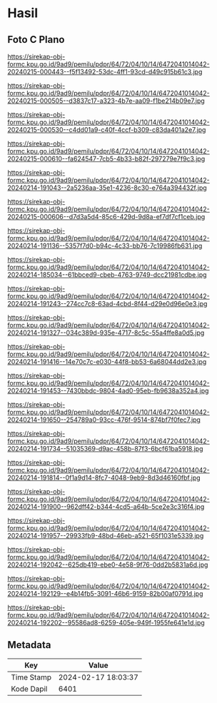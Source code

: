 # Hasil

## Foto C Plano

https://sirekap-obj-formc.kpu.go.id/9ad9/pemilu/pdpr/64/72/04/10/14/6472041014042-20240215-000443--f5f13492-53dc-4ff1-93cd-d49c915b61c3.jpg

https://sirekap-obj-formc.kpu.go.id/9ad9/pemilu/pdpr/64/72/04/10/14/6472041014042-20240215-000505--d3837c17-a323-4b7e-aa09-f1be214b09e7.jpg

https://sirekap-obj-formc.kpu.go.id/9ad9/pemilu/pdpr/64/72/04/10/14/6472041014042-20240215-000530--c4dd01a9-c40f-4ccf-b309-c83da401a2e7.jpg

https://sirekap-obj-formc.kpu.go.id/9ad9/pemilu/pdpr/64/72/04/10/14/6472041014042-20240215-000610--fa624547-7cb5-4b33-b82f-297279e7f9c3.jpg

https://sirekap-obj-formc.kpu.go.id/9ad9/pemilu/pdpr/64/72/04/10/14/6472041014042-20240214-191043--2a5236aa-35e1-4236-8c30-e764a394432f.jpg

https://sirekap-obj-formc.kpu.go.id/9ad9/pemilu/pdpr/64/72/04/10/14/6472041014042-20240215-000606--d7d3a5d4-85c6-429d-9d8a-ef7df7cf1ceb.jpg

https://sirekap-obj-formc.kpu.go.id/9ad9/pemilu/pdpr/64/72/04/10/14/6472041014042-20240214-191136--5357f7d0-b94c-4c33-bb76-7c19986fb631.jpg

https://sirekap-obj-formc.kpu.go.id/9ad9/pemilu/pdpr/64/72/04/10/14/6472041014042-20240214-185034--61bbced9-cbeb-4763-9749-dcc21981cdbe.jpg

https://sirekap-obj-formc.kpu.go.id/9ad9/pemilu/pdpr/64/72/04/10/14/6472041014042-20240214-191243--274cc7c8-63ad-4cbd-8f44-d29e0d96e0e3.jpg

https://sirekap-obj-formc.kpu.go.id/9ad9/pemilu/pdpr/64/72/04/10/14/6472041014042-20240214-191327--034c389d-935e-4717-8c5c-55a4ffe8a0d5.jpg

https://sirekap-obj-formc.kpu.go.id/9ad9/pemilu/pdpr/64/72/04/10/14/6472041014042-20240214-191416--14e70c7c-e030-44f8-bb53-6a68044dd2e3.jpg

https://sirekap-obj-formc.kpu.go.id/9ad9/pemilu/pdpr/64/72/04/10/14/6472041014042-20240214-191453--7430bbdc-9804-4ad0-95eb-fb9638a352a4.jpg

https://sirekap-obj-formc.kpu.go.id/9ad9/pemilu/pdpr/64/72/04/10/14/6472041014042-20240214-191650--254789a0-93cc-476f-9514-874bf7f0fec7.jpg

https://sirekap-obj-formc.kpu.go.id/9ad9/pemilu/pdpr/64/72/04/10/14/6472041014042-20240214-191734--51035369-d9ac-458b-87f3-6bcf61ba5918.jpg

https://sirekap-obj-formc.kpu.go.id/9ad9/pemilu/pdpr/64/72/04/10/14/6472041014042-20240214-191814--0f1a9d14-8fc7-4048-9eb9-8d3d46160fbf.jpg

https://sirekap-obj-formc.kpu.go.id/9ad9/pemilu/pdpr/64/72/04/10/14/6472041014042-20240214-191900--962dff42-b344-4cd5-a64b-5ce2e3c316f4.jpg

https://sirekap-obj-formc.kpu.go.id/9ad9/pemilu/pdpr/64/72/04/10/14/6472041014042-20240214-191957--29933fb9-48bd-46eb-a521-65f1031e5339.jpg

https://sirekap-obj-formc.kpu.go.id/9ad9/pemilu/pdpr/64/72/04/10/14/6472041014042-20240214-192042--625db419-ebe0-4e58-9f76-0dd2b5831a6d.jpg

https://sirekap-obj-formc.kpu.go.id/9ad9/pemilu/pdpr/64/72/04/10/14/6472041014042-20240214-192129--e4b14fb5-3091-46b6-9159-82b00af0791d.jpg

https://sirekap-obj-formc.kpu.go.id/9ad9/pemilu/pdpr/64/72/04/10/14/6472041014042-20240214-192202--95586ad8-6259-405e-949f-1955fe641e1d.jpg


## Metadata

| Key        | Value               |
| ---------- | ------------------- |
| Time Stamp | 2024-02-17 18:03:37 |
| Kode Dapil | 6401                |



